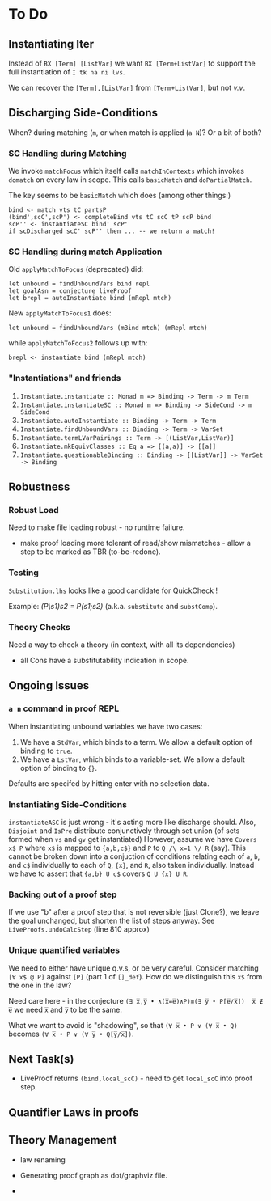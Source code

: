 # To Do

## Instantiating Iter

Instead of `BX [Term] [ListVar]` we want `BX [Term+ListVar]` to support
the full instantiation of `I tk na ni lvs`.

We can recover the `[Term],[ListVar]` from `[Term+ListVar]`, but not *v.v*.

## Discharging Side-Conditions

When? during matching (`m`, or when match is applied (`a N`)?
Or a bit of both?

### SC Handling during Matching

We invoke `matchFocus` which itself calls `matchInContexts`
which invokes `domatch` on every law in scope.
This calls `basicMatch`  and `doPartialMatch`.

The key seems to be `basicMatch` which does (among other things:)

```
bind <- match vts tC partsP
(bind',scC',scP') <- completeBind vts tC scC tP scP bind
scP'' <- instantiateSC bind' scP'
if scDischarged scC' scP'' then ... -- we return a match!       
```

### SC Handling during match Application

Old `applyMatchToFocus` (deprecated) did:

```
let unbound = findUnboundVars bind repl
let goalAsn = conjecture liveProof
let brepl = autoInstantiate bind (mRepl mtch)
```

New `applyMatchToFocus1` does:

```
let unbound = findUnboundVars (mBind mtch) (mRepl mtch)
```

while `applyMatchToFocus2` follows up with:

```
brepl <- instantiate bind (mRepl mtch)
```

### "Instantiations" and friends

1. `Instantiate.instantiate :: Monad m => Binding -> Term -> m Term`
2. `Instantiate.instantiateSC :: Monad m => Binding -> SideCond -> m SideCond`
3. `Instantiate.autoInstantiate :: Binding -> Term -> Term`
4. `Instantiate.findUnboundVars :: Binding -> Term -> VarSet`
5. `Instantiate.termLVarPairings :: Term -> [(ListVar,ListVar)]`
6. `Instantiate.mkEquivClasses :: Eq a => [(a,a)] -> [[a]]`
7. `Instantiate.questionableBinding :: Binding -> [[ListVar]] -> VarSet -> Binding`

## Robustness

### Robust Load
Need to make file loading robust - no runtime failure.

* make proof loading more tolerant of read/show mismatches - allow a step to be marked as TBR (to-be-redone).

### Testing

`Substitution.lhs` looks like a good candidate for QuickCheck !

Example:  *(P\s1)s2 = P(s1;s2)* (a.k.a. `substitute` and `substComp`).

### Theory Checks

Need a way to check a theory (in context, with all its dependencies)

* all Cons have a substitutability indication in scope.

## Ongoing Issues

### `a n` command in proof REPL

When instantiating unbound variables we have two cases:

1. We have a `StdVar`, which binds to a term. 
   We allow a default option of binding to `true`.
2. We have a `LstVar`, which binds to a variable-set.
   We allow a default option of binding to `{}`.
   
Defaults are specifed by hitting enter with no selection data.

### Instantiating Side-Conditions

`instantiateASC` is just wrong - it's acting more like discharge should.
Also, `Disjoint` and `IsPre` distribute conjunctively through set union (of sets formed when `vs` and `gv` get instantiated)
However, assume we have `Covers x$ P` where `x$` is mapped to `{a,b,c$}` and `P` to `Q /\ x=1 \/ R` (say).
This cannot be broken down into a conjuction of conditions relating
each of `a`, `b`, and `c$` individually to each of `Q`, `{x}`,
and `R`, also taken individually.
Instead we have to assert that `{a,b} U c$` covers `Q U {x} U R`.

### Backing out of a proof step

If we use "b" after a proof step that is not reversible (just Clone?), we leave the goal unchanged,
but shorten the list of steps anyway. See `LiveProofs.undoCalcStep` (line 810 approx)

### Unique quantified variables

We need to either have unique q.v.s, or be very careful. Consider matching `[∀ x$ @ P]`  against `[P]` (part 1 of `[]_def`). How do we distinguish this `x$` from the one in the law?

Need care here - in the conjecture
 `(∃ x̅,y̅ • ∧(x̅=e̅)∧P)≡(∃ y̅ • P[e̅/x̅])  x̅ ∉ e̅` 
we need `x̅` and `y̅` to be the same.

What we want to avoid is "shadowing", 
so that `(∀ x̅ • P ∨ (∀ x̅ • Q)`
becomes `(∀ x̅ • P ∨ (∀ y̅ • Q[y̅/x̅])`.

## Next Task(s)


 
* LiveProof returns `(bind,local_scC)` - need to get `local_scC` into proof step.




## Quantifier Laws in proofs

## Theory Management

* law renaming

* Generating proof graph as dot/graphviz file.
* 